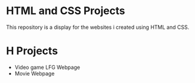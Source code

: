 # HTML and CSS Projects

This repository is a display for the websites i created using HTML and CSS.

# H **Projects**

- Video game LFG Webpage
- Movie Webpage
